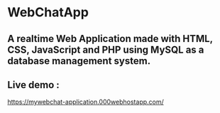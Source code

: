 # WebChatApp

## A realtime Web Application made with HTML, CSS, JavaScript and PHP using MySQL as a database management system.

## Live demo :

https://mywebchat-application.000webhostapp.com/
